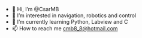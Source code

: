- 👋 Hi, I’m @CsarMB
- 👀 I’m interested in navigation, robotics and control
- 🌱 I’m currently learning Python, Labview and C
- 📫 How to reach me cmb8_8@hotmail.com

<!---
CsarMB/CsarMB is a ✨ special ✨ repository because its `README.md` (this file) appears on your GitHub profile.
You can click the Preview link to take a look at your changes.
--->
